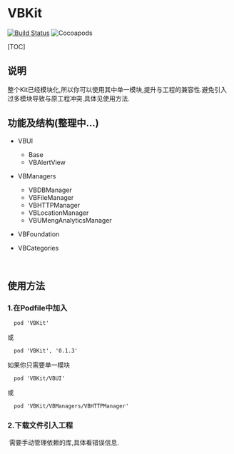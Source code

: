 # VBKit

[![Build Status][image-1]][1] ![Cocoapods][image-2]

[1]:	https://travis-ci.org/VisionBao/VBKit

[image-1]:	https://travis-ci.org/VisionBao/VBKit.svg?branch=master
[image-2]:	https://img.shields.io/badge/cocoapods-v0.1.3-blue.svg

[TOC]

## 说明

​	整个Kit已经模块化,所以你可以使用其中单一模块,提升与工程的兼容性.避免引入过多模块导致与原工程冲突.具体见使用方法.

## 功能及结构(整理中...)

- VBUI
  - Base		
  - VBAlertView
- VBManagers
  - VBDBManager
  - VBFileManager
  - VBHTTPManager
  - VBLocationManager
  - VBUMengAnalyticsManager
- VBFoundation


- VBCategories

   ​


## 使用方法

### 1.在Podfile中加入 
```
  pod 'VBKit'
```
或
```
  pod 'VBKit', '0.1.3'
```

如果你只需要单一模块

```
  pod 'VBKit/VBUI'
```

或

```
  pod 'VBKit/VBManagers/VBHTTPManager'
```

### 2.下载文件引入工程

​	需要手动管理依赖的库,具体看错误信息.
